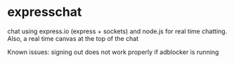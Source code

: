 expresschat
===========

chat using express.io (express + sockets) and node.js for real time chatting. 
Also, a real time canvas at the top of the chat

Known issues: 
signing out does not work properly if adblocker is running
